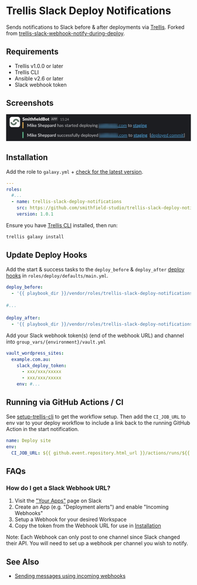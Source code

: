 # Trellis Slack Deploy Notifications

Sends notifications to Slack before & after deployments via [Trellis](https://github.com/roots/trellis). Forked from [trellis-slack-webhook-notify-during-deploy](https://github.com/ItinerisLtd/trellis-slack-webhook-notify-during-deploy).

## Requirements

- Trellis v1.0.0 or later
- Trellis CLI
- Ansible v2.6 or later
- Slack webhook token

## Screenshots

![Deployment Screenshot](./screenshot.jpg)

## Installation

Add the role to `galaxy.yml` + [check for the latest version](https://github.com/smithfield-studio/trellis-slack-deploy-notifications/releases).

```yaml
---
roles:
  #...
  - name: trellis-slack-deploy-notifications
    src: https://github.com/smithfield-studio/trellis-slack-deploy-notifications
    version: 1.0.1
```

Ensure you have [Trellis CLI](https://github.com/roots/trellis-cli) installed, then run:

```bash
trellis galaxy install
```

## Update Deploy Hooks

Add the start & success tasks to the `deploy_before` & `deploy_after` [deploy hooks](https://roots.io/trellis/docs/deploys/#hooks) in `roles/deploy/defaults/main.yml`.

```yaml
deploy_before:
  - '{{ playbook_dir }}/vendor/roles/trellis-slack-deploy-notifications/tasks/deploy_start.yml'

#...

deploy_after:
  - '{{ playbook_dir }}/vendor/roles/trellis-slack-deploy-notifications/tasks/deploy_success.yml'
```

Add your Slack webhook token(s) (end of the webhook URL) and channel into `group_vars/{environment}/vault.yml`

```yaml
vault_wordpress_sites:
  example.com.au:
    slack_deploy_token:
      - xxx/xxx/xxxxx
      - xxx/xxx/xxxxx
    env: #...
```

## Running via GitHub Actions / CI
See [setup-trellis-cli](https://github.com/roots/setup-trellis-cli) to get the workflow setup. Then add the `CI_JOB_URL` to env var to your deploy workflow to include a link back to the running GitHub Action in the start notification.

```yaml
name: Deploy site
env:
  CI_JOB_URL: ${{ github.event.repository.html_url }}/actions/runs/${{ github.run_id }}
```

## FAQs

### How do I get a Slack Webhook URL?

1. Visit the ["Your Apps"](https://api.slack.com/apps) page on Slack
2. Create an App (e.g. "Deployment alerts") and enable "Incoming Webhooks"
3. Setup a Webhook for your desired Workspace
4. Copy the token from the Webhook URL for use in [Installation](#installation)

Note: Each Webhook can only post to one channel since Slack changed their API. You will need to set up a webhook per channel you wish to notify.

## See Also

- [Sending messages using incoming webhooks](https://api.slack.com/messaging/webhooks)
